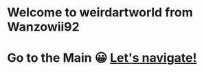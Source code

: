 # Welcome to weirdartworld from Wanzowii92
 # Go to the Main 😀 [Let's navigate!](https://wanzowii92.github.io/weirdartworld/mainpage.html)
  
